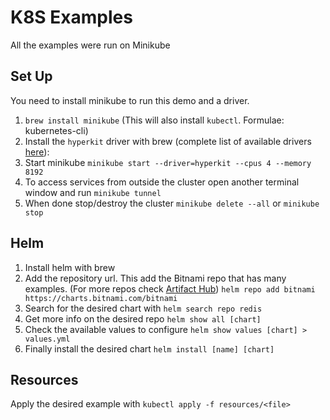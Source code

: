 # K8S Examples

All the examples were run on Minikube

## Set Up

You need to install minikube to run this demo and a driver.

1. `brew install minikube` (This will also install `kubectl`. Formulae: kubernetes-cli)
2. Install the `hyperkit` driver with brew (complete list of available drivers [here](https://minikube.sigs.k8s.io/docs/drivers/)):
3. Start minikube `minikube start --driver=hyperkit --cpus 4 --memory 8192`
4. To access services from outside the cluster open another terminal window and run `minikube tunnel`
5. When done stop/destroy the cluster `minikube delete --all` or `minikube stop`

## Helm

1. Install helm with brew
2. Add the repository url. This add the Bitnami repo that has many examples.
(For more repos check [Artifact Hub](https://artifacthub.io/))
`helm repo add bitnami https://charts.bitnami.com/bitnami`
3. Search for the desired chart with
`helm search repo redis`
4. Get more info on the desired repo
`helm show all [chart]`
5. Check the available values to configure
`helm show values [chart] > values.yml`
6. Finally install the desired chart
`helm install [name] [chart]`

## Resources

Apply the desired example with
`kubectl apply -f resources/<file>`